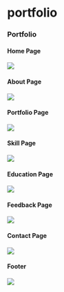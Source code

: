 # portfolio
<h3>Portfolio</h3>
<h4>Home Page</h4>
<img src="https://user-images.githubusercontent.com/125179665/236662504-bae5c0c1-eb1c-4de0-aaba-d9434780c27a.png">
<h4>About Page</h4>
<img src="https://user-images.githubusercontent.com/125179665/236662636-5e9ce284-cfd9-4a38-8d88-d8c901d1b564.png">
<h4>Portfolio Page</h4>
<img src="https://user-images.githubusercontent.com/125179665/236662659-451f60be-69dd-4210-8f78-bc9666c1de43.png">
<h4>Skill Page</h4>
<img src="!https://user-images.githubusercontent.com/125179665/236662664-260ae772-853f-4072-85c5-cf6ca4e9235c.png">
<h4>Education Page</h4>
<img src="https://user-images.githubusercontent.com/125179665/236662671-7b556a6d-17b0-480e-8c30-13599bd8469a.png">
<h4>Feedback Page</h4>
<img src="https://user-images.githubusercontent.com/125179665/236662690-10908600-d778-4549-becf-4d00603fc553.png">
<h4>Contact Page</h4>
<img src="https://user-images.githubusercontent.com/125179665/236662740-c9a4d20f-c69b-41f6-812c-338baaab1205.png">
<h4>Footer</h4>
<img src="https://user-images.githubusercontent.com/125179665/236662699-eea341ec-fcb2-4fa6-85c3-bb697d07918a.png">
